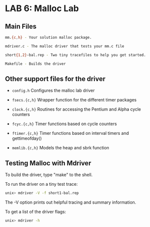 # LAB 6: Malloc Lab

## Main Files

```bash
mm.{c,h} - Your solution malloc package.

mdriver.c - The malloc driver that tests your mm.c file

short{1,2}-bal.rep - Two tiny tracefiles to help you get started. 

Makefile - Builds the driver
```

## Other support files for the driver

- `config.h` Configures the malloc lab driver

- `fsecs.{c,h}` Wrapper function for the different timer packages

- `clock.{c,h}` Routines for accessing the Pentium and Alpha cycle counters

- `fcyc.{c,h}` Timer functions based on cycle counters

- `ftimer.{c,h}` Timer functions based on interval timers and gettimeofday()

- `memlib.{c,h}` Models the heap and sbrk function


## Testing Malloc with Mdriver

To build the driver, type "make" to the shell.

To run the driver on a tiny test trace:

```bash
unix> mdriver -V -f short1-bal.rep
```

The -V option prints out helpful tracing and summary information.


To get a list of the driver flags:

```bash
unix> mdriver -h
```
